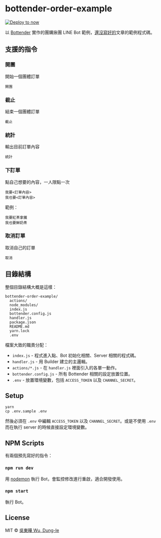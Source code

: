 # bottender-order-example

[![Deploy to now](https://deploy.now.sh/static/button.svg)](https://deploy.now.sh/?repo=https://github.com/tw0517tw/bottender-order-example&env=ACCESS_TOKEN&env=CHANNEL_SECRET)

以 [Bottender](https://github.com/Yoctol/bottender) 實作的團購揪團 LINE Bot 範例，[還沒寫好的](https://blog.yoctol.com)文章的範例程式碼。

## 支援的指令

### 開團

開始一個團體訂單

```
開團
```

### 截止

結束一個團體訂單

```
截止
```

### 統計

輸出目前訂單內容

```
統計
```

### 下訂單

點自己想要的內容，一人限點一次

```
我要<訂單內容>
我也要<訂單內容>
```

範例：

```
我要紅茶拿鐵
我也要鮮奶茶
```

### 取消訂單

取消自己的訂單

```
取消
```

## 目錄結構

整個目錄結構大概是這樣：

```
bottender-order-example/
  actions/
  node_modules/
  index.js
  bottender.config.js
  handler.js
  package.json
  README.md
  yarn.lock
  .env
```

檔案大致的職責分配：

* `index.js` - 程式進入點、Bot 初始化相關、Server 相關的程式碼。
* `handler.js` - 用 Builder 建立的主邏輯。
* `actions/*.js` - 在 `handler.js` 裡面引入的各單一動作。
* `bottender.config.js` - 所有 Bottender 相關的設定放置位置。
* `.env` - 放置環境變數，包括 `ACCESS_TOKEN` 以及 `CHANNEL_SECRET`。

## Setup

```
yarn
cp .env.sample .env
```

然後必須在 `.env` 中編輯 `ACCESS_TOKEN` 以及 `CHANNEL_SECRET`。或是不使用 `.env` 而在執行 server 的時候直接設定環境變數。

## NPM Scripts

有兩個預先寫好的指令：

### `npm run dev`

用 [nodemon](https://github.com/remy/nodemon) 執行 Bot，會監控修改進行重啟，適合開發使用。

### `npm start`

執行 Bot。

## License

MIT © [吳東曄 Wu, Dung-Ie](https://github.com/tw0517tw/bottender-order-example)
